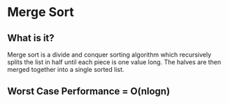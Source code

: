 # Merge Sort
## What is it?
Merge sort is a divide and conquer sorting algorithm which recursively splits the list in half until each piece is one value long. The halves are then merged together into a single sorted list.

## Worst Case Performance = O(nlogn)
